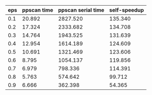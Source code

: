 eps | ppscan time | ppscan serial time | self-speedup 
--- | --- | --- | ---
0.1 | 20.892 | 2827.520 | 135.340
0.2 | 17.324 | 2333.682 | 134.708
0.3 | 14.764 | 1943.525 | 131.639
0.4 | 12.954 | 1614.189 | 124.609
0.5 | 10.691 | 1321.469 | 123.606
0.6 | 8.795 | 1054.137 | 119.856
0.7 | 6.979 | 798.336 | 114.391
0.8 | 5.763 | 574.642 | 99.712
0.9 | 6.666 | 362.398 | 54.365
